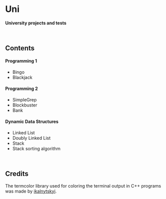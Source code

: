# Uni 
**University projects and tests**

<br>

## Contents
#### Programming 1
- Bingo
- Blackjack

#### Programming 2
- SimpleGrep
- Blockbuster
- Bank

#### Dynamic Data Structures
- Linked List
- Doubly Linked List
- Stack
- Stack sorting algorithm

<br>

## Credits
The termcolor library used for coloring the terminal output in C++ programs was made by [ikalnytskyi](https://github.com/ikalnytskyi/termcolor).